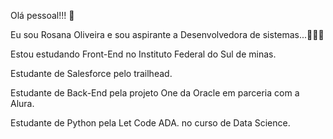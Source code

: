 Olá pessoal!!! 👋

Eu sou Rosana Oliveira e sou aspirante a Desenvolvedora de sistemas...👩🏾‍💻

Estou estudando Front-End no Instituto Federal do Sul de minas.

Estudante de Salesforce pelo trailhead.

Estudante de Back-End pela projeto One da Oracle em parceria com a Alura.

Estudante de Python pela Let Code ADA. no curso de Data Science.


  
  
  
  
  
  











<!--
**SanaOliver/SanaOliver** is a ✨ _special_ ✨ repository because its `README.md` (this file) appears on your GitHub profile.








